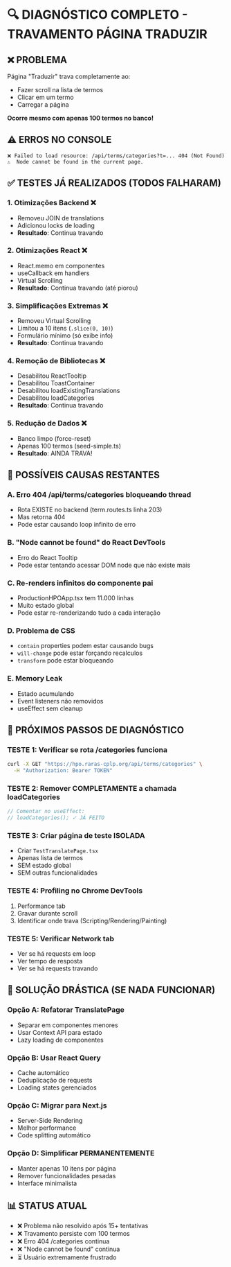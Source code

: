 # 🔍 DIAGNÓSTICO COMPLETO - TRAVAMENTO PÁGINA TRADUZIR

## ❌ PROBLEMA
Página "Traduzir" trava completamente ao:
- Fazer scroll na lista de termos
- Clicar em um termo
- Carregar a página

**Ocorre mesmo com apenas 100 termos no banco!**

## ⚠️ ERROS NO CONSOLE
```
❌ Failed to load resource: /api/terms/categories?t=... 404 (Not Found)
⚠️  Node cannot be found in the current page.
```

## ✅ TESTES JÁ REALIZADOS (TODOS FALHARAM)

### 1. Otimizações Backend ❌
- Removeu JOIN de translations
- Adicionou locks de loading
- **Resultado**: Continua travando

### 2. Otimizações React ❌
- React.memo em componentes
- useCallback em handlers
- Virtual Scrolling
- **Resultado**: Continua travando (até piorou)

### 3. Simplificações Extremas ❌
- Removeu Virtual Scrolling
- Limitou a 10 itens (`.slice(0, 10)`)
- Formulário mínimo (só exibe info)
- **Resultado**: Continua travando

### 4. Remoção de Bibliotecas ❌
- Desabilitou ReactTooltip
- Desabilitou ToastContainer
- Desabilitou loadExistingTranslations
- Desabilitou loadCategories
- **Resultado**: Continua travando

### 5. Redução de Dados ❌
- Banco limpo (force-reset)
- Apenas 100 termos (seed-simple.ts)
- **Resultado**: AINDA TRAVA!

## 🎯 POSSÍVEIS CAUSAS RESTANTES

### A. Erro 404 /api/terms/categories bloqueando thread
- Rota EXISTE no backend (term.routes.ts linha 203)
- Mas retorna 404
- Pode estar causando loop infinito de erro

### B. "Node cannot be found" do React DevTools
- Erro do React Tooltip
- Pode estar tentando acessar DOM node que não existe mais

### C. Re-renders infinitos do componente pai
- ProductionHPOApp.tsx tem 11.000 linhas
- Muito estado global
- Pode estar re-renderizando tudo a cada interação

### D. Problema de CSS
- `contain` properties podem estar causando bugs
- `will-change` pode estar forçando recalculos
- `transform` pode estar bloqueando

### E. Memory Leak
- Estado acumulando
- Event listeners não removidos
- useEffect sem cleanup

## 🔧 PRÓXIMOS PASSOS DE DIAGNÓSTICO

### TESTE 1: Verificar se rota /categories funciona
```bash
curl -X GET "https://hpo.raras-cplp.org/api/terms/categories" \
  -H "Authorization: Bearer TOKEN"
```

### TESTE 2: Remover COMPLETAMENTE a chamada loadCategories
```typescript
// Comentar no useEffect:
// loadCategories(); ✓ JÁ FEITO
```

### TESTE 3: Criar página de teste ISOLADA
- Criar `TestTranslatePage.tsx`
- Apenas lista de termos
- SEM estado global
- SEM outras funcionalidades

### TESTE 4: Profiling no Chrome DevTools
1. Performance tab
2. Gravar durante scroll
3. Identificar onde trava (Scripting/Rendering/Painting)

### TESTE 5: Verificar Network tab
- Ver se há requests em loop
- Ver tempo de resposta
- Ver se há requests travando

## 🚨 SOLUÇÃO DRÁSTICA (SE NADA FUNCIONAR)

### Opção A: Refatorar TranslatePage
- Separar em componentes menores
- Usar Context API para estado
- Lazy loading de componentes

### Opção B: Usar React Query
- Cache automático
- Deduplicação de requests
- Loading states gerenciados

### Opção C: Migrar para Next.js
- Server-Side Rendering
- Melhor performance
- Code splitting automático

### Opção D: Simplificar PERMANENTEMENTE
- Manter apenas 10 itens por página
- Remover funcionalidades pesadas
- Interface minimalista

## 📊 STATUS ATUAL
- ❌ Problema não resolvido após 15+ tentativas
- ❌ Travamento persiste com 100 termos
- ❌ Erro 404 /categories continua
- ❌ "Node cannot be found" continua
- ⏳ Usuário extremamente frustrado

